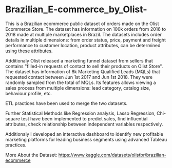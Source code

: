# Brazilian_E-commerce_by_Olist-
This is a Brazilian ecommerce public dataset of orders made on the Olist Ecommerce Store. The dataset has information on 100k orders from 2016 to 2018 made at multiple marketplaces in Brazil. The datasets includes order details in multiple dimensions: from order status, price, payment and freight performance to customer location, product attributes, can be determined using these attributes.

Additionaly Olist released a marketing funnel dataset from sellers that contains "filled-in requests of contact to sell their products on Olist Store". The dataset has information of 8k Marketing Qualified Leads (MQLs) that requested contact between Jun 1st 2017 and Jun 1st 2018. They were randomly sampled from the total of MQLs. Its features allows viewing a sales process from multiple dimensions: lead category, catalog size, behaviour profile, etc.

ETL practices have been used to merge the two datasets.

Further Statistical Methods like Regression analysis, Lasso Regression, Chi-square test have been implemented to predict sales, find influential attributes, check relationship between independent variables respectively.

Additionaly I developed an interactive dashboard to identify new profitable marketing platforms for leading business segments using advanced Tableau practices.

More About the Dataset: https://www.kaggle.com/datasets/olistbr/brazilian-ecommerce
